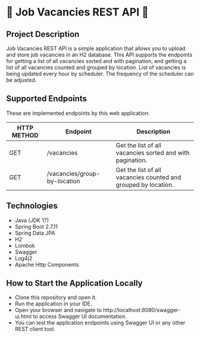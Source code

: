 # 📝 Job Vacancies REST API 📝
## Project Description
Job Vacancies REST API is a simple application that allows you to upload and store job vacancies in an H2 database. This API supports the endpoints for getting a list of all vacancies sorted and with pagination, and getting a list of all vacancies counted and grouped by location. List of vacancies is being updated every hour by scheduler. The frequency of the scheduler can be adjusted.

## Supported Endpoints
These are implemented endpoints by this web application:

| HTTP METHOD | Endpoint                             | Description                                    |
|-------------|--------------------------------------|------------------------------------------------|
| GET         | /vacancies                           | Get the list of all vacancies sorted and with pagination. |
| GET         | /vacancies/group-by-location         | Get the list of all vacancies counted and grouped by location. |

## Technologies
- Java (JDK 17)
- Spring Boot 2.7.11
- Spring Data JPA
- H2
- Lombok
- Swagger
- Log4j2
- Apache Http Components

## How to Start the Application Locally
- Clone this repository and open it.
- Run the application in your IDE.
- Open your browser and navigate to http://localhost:8080/swagger-ui.html to access Swagger UI documentation.
- You can test the application endpoints using Swagger UI or any other REST client tool.
